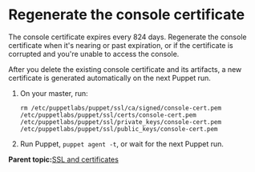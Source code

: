 # Regenerate the console certificate

The console certificate expires every 824 days. Regenerate the console certificate when it's nearing or past expiration, or if the certificate is corrupted and you're unable to access the console.

After you delete the existing console certificate and its artifacts, a new certificate is generated automatically on the next Puppet run.

1.  On your master, run:

    ```
    rm /etc/puppetlabs/puppet/ssl/ca/signed/console-cert.pem /etc/puppetlabs/puppet/ssl/certs/console-cert.pem /etc/puppetlabs/puppet/ssl/private_keys/console-cert.pem /etc/puppetlabs/puppet/ssl/public_keys/console-cert.pem
    ```

2.  Run Puppet, `puppet agent -t`, or wait for the next Puppet run.


**Parent topic:**[SSL and certificates](ssl_and_certificates.md)

